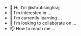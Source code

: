 - 👋 Hi, I’m @shrutisinghraj
- 👀 I’m interested in ...
- 🌱 I’m currently learning ...
- 💞️ I’m looking to collaborate on ...
- 📫 How to reach me ...

<!---
shrutisinghraj/shrutisinghraj is a ✨ special ✨ repository because its `README.md` (this file) appears on your GitHub profile.
You can click the Preview link to take a look at your changes.
--->
